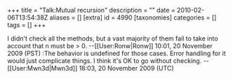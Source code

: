 +++
title = "Talk:Mutual recursion"
description = ""
date = 2010-02-06T13:54:38Z
aliases = []
[extra]
id = 4990
[taxonomies]
categories = []
tags = []
+++

I didn't check all the methods, but a vast majority of them fail to take into account that n must be > 0. --[[User:Ronw|Ronw]] 10:01, 20 November 2009 (PST)
:The behavior is undefined for those cases. Error handling for it would just complicate things. I think it's OK to go without checking. --[[User:Mwn3d|Mwn3d]] 18:03, 20 November 2009 (UTC)
